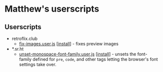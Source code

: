 # Matthew's userscripts

## Userscripts

* retroflix.club
	* [fix-images.user.js][retroflix.club.0]
	[[install][retroflix.club.0-install]] - fixes preview images
* *.sr.ht
	* [unset-monospace-font-family.user.js][sr.ht.0]
	[[install][sr.ht.0-install]] - unsets the font-family defined for
	`pre`, `code`, and other tags letting the browser's font settings
	take over.

[retroflix.club.0]:https://git.sr.ht/~mjorgensen/userscripts/tree/master/item/retroflix.club/fix-images.user.js
[retroflix.club.0-install]:https://git.sr.ht/~mjorgensen/userscripts/blob/master/retroflix.club/fix-images.user.js
[sr.ht.0]:https://git.sr.ht/~mjorgensen/userscripts/tree/master/item/*.sr.ht/unset-monospace-font-family.user.js
[sr.ht.0-install]:https://git.sr.ht/~mjorgensen/userscripts/blob/master/*.sr.ht/unset-monospace-font-family.user.js